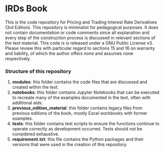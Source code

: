 # IRDs Book
This is the code repository for Pricing and Trading Interest Rate Derivatives (3rd Edition). This repository is minimalist for pedagogical purposes. It does not contain documentation or code comments since all explanation and every step of the construction process is discussed in relevant sections of the text material. This code is is released under a GNU Public License v3. Please review this with particular regard to sections 15 and 16 on warranty and liability, of which the author offers none and assumes none respectively.

### Structure of this repository

1) **modules**: this folder contains the code files that are discussed and created within the text.
2) **notebooks**: this folder contains Jupyter Notebooks that can be executed to recreate many of the examples documented in the text, often with additional aids.
3) **previous_edition_material**: this folder contains legacy files from previous editions of the book, mostly Excel workbooks with former examples.
4) **tests**: this folder contains test scripts to ensure the functions continue to operate correctly as development occurred. Tests should not be considered exhaustive.
5) **requirement.txt**: this file contains the Python packages and their versions that were used in the creation of this repository.
